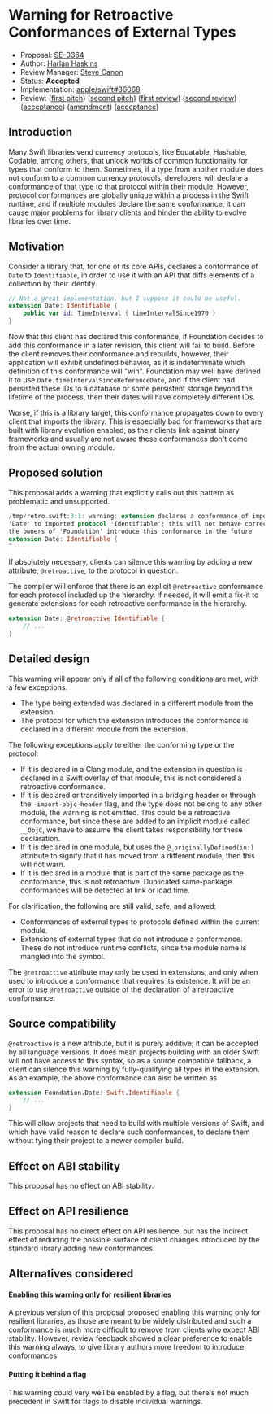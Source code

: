 # Warning for Retroactive Conformances of External Types

* Proposal: [SE-0364](0364-retroactive-conformance-warning.md)
* Author: [Harlan Haskins](https://github.com/harlanhaskins)
* Review Manager: [Steve Canon](https://github.com/stephentyrone)
* Status: **Accepted**
* Implementation: [apple/swift#36068](https://github.com/apple/swift/pull/36068)
* Review: ([first pitch](https://forums.swift.org/t/warning-for-retroactive-conformances-if-library-evolution-is-enabled/45321))
         ([second pitch](https://forums.swift.org/t/pitch-warning-for-retroactive-conformances-of-external-types-in-resilient-libraries/56243))
         ([first review](https://forums.swift.org/t/se-0364-warning-for-retroactive-conformances-of-external-types/58922))
        ([second review](https://forums.swift.org/t/second-review-se-0364-warning-for-retroactive-conformances-of-external-types/64615))
           ([acceptance](https://forums.swift.org/t/accepted-se-0364-warning-for-retroactive-conformances-of-external-types/65015))
            ([amendment](https://forums.swift.org/t/amendment-se-0364-allow-same-package-conformances/71877))
           ([acceptance](https://forums.swift.org/t/accepted-amendment-se-0364-allow-same-package-conformances/72880))

## Introduction

Many Swift libraries vend currency protocols, like Equatable, Hashable, Codable,
among others, that unlock worlds of common functionality for types that conform
to them. Sometimes, if a type from another module does not conform to a common
currency protocols, developers will declare a conformance of that type to that
protocol within their module. However, protocol conformances are globally unique
within a process in the Swift runtime, and if multiple modules declare the same
conformance, it can cause major problems for library clients and hinder the
ability to evolve libraries over time.

## Motivation

Consider a library that, for one of its core APIs, declares a conformance of
`Date` to `Identifiable`, in order to use it with an API that diffs elements
of a collection by their identity.

```swift
// Not a great implementation, but I suppose it could be useful.
extension Date: Identifiable {
    public var id: TimeInterval { timeIntervalSince1970 }
}
```

Now that this client has declared this conformance, if Foundation decides to
add this conformance in a later revision, this client will fail to build.
Before the client removes their conformance and rebuilds, however, their
application will exhibit undefined behavior, as it is indeterminate which
definition of this conformance will "win". Foundation may well have defined
it to use `Date.timeIntervalSinceReferenceDate`, and if the client had persisted
these IDs to a database or some persistent storage beyond the lifetime of the process,
then their dates will have completely different IDs.

Worse, if this is a library target, this conformance propagates down to every
client that imports the library. This is especially bad for frameworks that
are built with library evolution enabled, as their clients link against
binary frameworks and usually are not aware these conformances don't come from
the actual owning module.

## Proposed solution

This proposal adds a warning that explicitly calls out this pattern as
problematic and unsupported.

```swift
/tmp/retro.swift:3:1: warning: extension declares a conformance of imported type
'Date' to imported protocol 'Identifiable'; this will not behave correctly if
the owners of 'Foundation' introduce this conformance in the future
extension Date: Identifiable {
^
```

If absolutely necessary, clients can silence this warning by adding a new attribute,
`@retroactive`, to the protocol in question.

The compiler will enforce that there is an explicit `@retroactive` conformance
for each protocol included up the hierarchy. If needed, it will emit a fix-it to
generate extensions for each retroactive conformance in the hierarchy.

```swift
extension Date: @retroactive Identifiable {
    // ...
}
```

## Detailed design

This warning will appear only if all of the following conditions are met, with a few exceptions.

- The type being extended was declared in a different module from the extension.
- The protocol for which the extension introduces the conformance is declared in a different
  module from the extension.

The following exceptions apply to either the conforming type or the protocol:

- If it is declared in a Clang module, and the extension in question is declared
  in a Swift overlay of that module, this is not considered a retroactive conformance.
- If it is declared or transitively imported in a bridging header or through the
  `-import-objc-header` flag, and the type does not belong to any other module, the warning is not
  emitted. This could be a retroactive conformance, but since these are added to an implicit module
  called `__ObjC`, we have to assume the client takes responsibility for these declaration.
- If it is declared in one module, but uses the `@_originallyDefined(in:)` attribute to
  signify that it has moved from a different module, then this will not warn.
- If it is declared in a module that is part of the same package as the conformance,
  this is not retroactive. Duplicated same-package conformances will be detected at link or load
  time.

For clarification, the following are still valid, safe, and allowed:
- Conformances of external types to protocols defined within the current module.
- Extensions of external types that do not introduce a conformance. These do not introduce runtime conflicts, since the
  module name is mangled into the symbol.

The `@retroactive` attribute may only be used in extensions, and only when used
to introduce a conformance that requires its existence. It will be an error to
use `@retroactive` outside of the declaration of a retroactive conformance.

## Source compatibility

`@retroactive` is a new attribute, but it is purely additive; it can be accepted
by all language versions. It does mean projects building with an older Swift
will not have access to this syntax, so as a source compatible fallback,
a client can silence this warning by fully-qualifying all types in the extension.
As an example, the above conformance can also be written as

```swift
extension Foundation.Date: Swift.Identifiable {
    // ...
}
```

This will allow projects that need to build with multiple versions of Swift, and
which have valid reason to declare such conformances, to declare them without
tying their project to a newer compiler build.

## Effect on ABI stability

This proposal has no effect on ABI stability.

## Effect on API resilience

This proposal has no direct effect on API resilience, but has the indirect effect of reducing
the possible surface of client changes introduced by the standard library adding new conformances.

## Alternatives considered

#### Enabling this warning only for resilient libraries

A previous version of this proposal proposed enabling this warning only for resilient libraries, as those
are meant to be widely distributed and such a conformance is much more difficult to remove from clients
who expect ABI stability. However, review feedback showed a clear preference to enable this warning always,
to give library authors more freedom to introduce conformances.

#### Putting it behind a flag

This warning could very well be enabled by a flag, but there's not much
precedent in Swift for flags to disable individual warnings.
